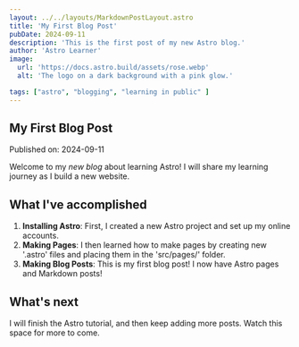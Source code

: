 ```yaml
---
layout: ../../layouts/MarkdownPostLayout.astro
title: 'My First Blog Post'
pubDate: 2024-09-11
description: 'This is the first post of my new Astro blog.'
author: 'Astro Learner'
image:
  url: 'https://docs.astro.build/assets/rose.webp'
  alt: 'The logo on a dark background with a pink glow.' 

tags: ["astro", "blogging", "learning in public" ]
---
```


## My First Blog Post

Published on: 2024-09-11

Welcome to my _new blog_ about learning Astro!  I will share my learning journey as I build a new website.

## What I've accomplished

1. **Installing Astro**: First, I created a new Astro project and set up my online accounts.
1. **Making Pages**: I then learned how to make pages by creating new '.astro' files and placing them in the 'src/pages/' folder.
1. **Making Blog Posts**: This is my first blog post!  I now have Astro pages and Markdown posts!

## What's next

I will finish the Astro tutorial, and then keep adding more posts.  Watch this space for more to come.
